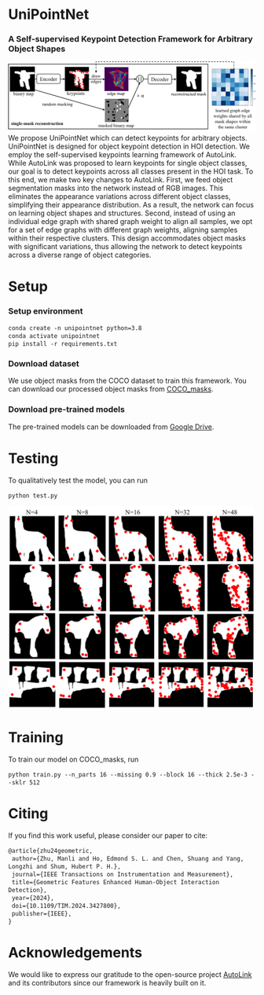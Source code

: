 # UniPointNet
### A Self-supervised Keypoint Detection Framework for Arbitrary Object Shapes

![Image text](https://github.com/zhumanli/UniPointNet/blob/main/imgs/UniPointNet.png)
We propose UniPointNet which can detect keypoints for arbitrary objects. UniPointNet is designed for object keypoint detection in HOI detection. We employ the self-supervised keypoints learning framework of AutoLink. While AutoLink was proposed to learn keypoints for single object classes, our goal is to detect keypoints across all classes present in the HOI task. To this end, we make two key changes to AutoLink. First, we feed object segmentation masks into the network instead of RGB images. This eliminates the appearance variations across different object classes, simplifying their appearance distribution. As a result, the network can focus on learning object shapes and structures. Second, instead of using an individual edge graph with shared graph weight to align all samples, we opt for a set of edge graphs with different graph weights, aligning samples within their respective clusters. This design accommodates object masks with significant variations, thus allowing the network to detect keypoints across a diverse range of object categories.

# Setup
### Setup environment
```
conda create -n unipointnet python=3.8
conda activate unipointnet
pip install -r requirements.txt
```

### Download dataset
We use object masks from the COCO dataset to train this framework. You can download our processed object masks from [COCO_masks](https://github.com/zhumanli/UniPointNet).

### Download pre-trained models
The pre-trained models can be downloaded from [Google Drive]([https://github.com/zhumanli/UniPointNet](https://drive.google.com/file/d/1QE_ps4q5IcyfYazvhkhCXDJm3SOGS8mu/view?usp=sharing)).

# Testing
To qualitatively test the model, you can run
```
python test.py
```
<img src="https://github.com/zhumanli/UniPointNet/blob/main/imgs/QualitativeResults.png" width="500">

# Training 
To train our model on COCO_masks, run
```
python train.py --n_parts 16 --missing 0.9 --block 16 --thick 2.5e-3 --sklr 512
```

# Citing
If you find this work useful, please consider our paper to cite:
```
@article{zhu24geometric,
 author={Zhu, Manli and Ho, Edmond S. L. and Chen, Shuang and Yang, Longzhi and Shum, Hubert P. H.},
 journal={IEEE Transactions on Instrumentation and Measurement},
 title={Geometric Features Enhanced Human-Object Interaction Detection},
 year={2024},
 doi={10.1109/TIM.2024.3427800},
 publisher={IEEE},
}
```

# Acknowledgements
We would like to express our gratitude to the open-source project [AutoLink](https://github.com/xingzhehe/AutoLink-Self-supervised-Learning-of-Human-Skeletons-and-Object-Outlines-by-Linking-Keypoints) and its contributors since our framework is heavily built on it.
